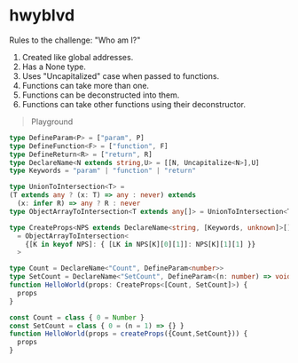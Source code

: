 # hwyblvd
Rules to the challenge: "Who am I?"
1. Created like global addresses.
2. Has a None type.
3. Uses "Uncapitalized" case when passed to functions.
4. Functions can take more than one.
5. Functions can be deconstructed into them.
6. Functions can take other functions using their deconstructor.

> Playground
  
```ts
type DefineParam<P> = ["param", P]
type DefineFunction<F> = ["function", F]
type DefineReturn<R> = ["return", R]
type DeclareName<N extends string,U> = [[N, Uncapitalize<N>],U]
type Keywords = "param" | "function" | "return"
```
```ts
type UnionToIntersection<T> = 
(T extends any ? (x: T) => any : never) extends 
  (x: infer R) => any ? R : never
type ObjectArrayToIntersection<T extends any[]> = UnionToIntersection<T[number]>
```
```ts
type CreateProps<NPS extends DeclareName<string, [Keywords, unknown]>[]>
  = ObjectArrayToIntersection<
    {[K in keyof NPS]: { [LK in NPS[K][0][1]]: NPS[K][1][1] }}
  >
```
```ts
type Count = DeclareName<"Count", DefineParam<number>>
type SetCount = DeclareName<"SetCount", DefineParam<(n: number) => void>>
function HelloWorld(props: CreateProps<[Count, SetCount]>) {
  props
}
```
```ts
const Count = class { 0 = Number }
const SetCount = class { 0 = (n = 1) => {} }
function HelloWorld(props = createProps({Count,SetCount})) {
  props
}

